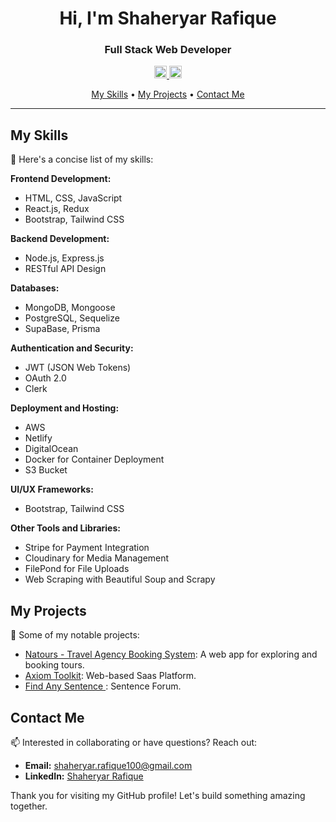 <h1 align="center">Hi, I'm Shaheryar Rafique</h1>

<h3 align="center">Full Stack Web Developer</h3>

<p align="center">
  <a href="mailto:shaheryar.rafique100@gmail.com">
    <img src="https://cdn4.iconfinder.com/data/icons/social-media-logos-6/512/112-gmail_email_mail-512.png" alt="Email" width="20">
  </a>
  <a href="https://www.linkedin.com/in/shaheryar-rafique/">
    <img src="https://cdn-icons-png.flaticon.com/512/174/174857.png" alt="LinkedIn" width="20">
  </a>
</p>

<p align="center">
  <a href="#my-skills">My Skills</a> •
  <a href="#my-projects">My Projects</a> •
  <a href="#contact-me">Contact Me</a>
</p>

---

## My Skills

🚀 Here's a concise list of my skills:

**Frontend Development:**
- HTML, CSS, JavaScript
- React.js, Redux
- Bootstrap, Tailwind CSS

**Backend Development:**
- Node.js, Express.js
- RESTful API Design

**Databases:**
- MongoDB, Mongoose
- PostgreSQL, Sequelize
- SupaBase, Prisma

**Authentication and Security:**
- JWT (JSON Web Tokens)
- OAuth 2.0
- Clerk 

**Deployment and Hosting:**
- AWS
- Netlify
- DigitalOcean
- Docker for Container Deployment
- S3 Bucket

**UI/UX Frameworks:**
- Bootstrap, Tailwind CSS

**Other Tools and Libraries:**
- Stripe for Payment Integration
- Cloudinary for Media Management
- FilePond for File Uploads
- Web Scraping with Beautiful Soup and Scrapy

## My Projects

🌟 Some of my notable projects:

- [Natours - Travel Agency Booking System](https://github.com/ShaheryarRafique/Natours-app): A web app for exploring and booking tours.
- [Axiom Toolkit](https://axiomkit.com/tools): Web-based Saas Platform.
- [Find Any Sentence ](https://findanysentence.com/): Sentence Forum.

## Contact Me

📫 Interested in collaborating or have questions? Reach out:

- **Email:** [shaheryar.rafique100@gmail.com](mailto:shaheryar.rafique100@gmail.com)
- **LinkedIn:** [Shaheryar Rafique](https://www.linkedin.com/in/yourusername/)

Thank you for visiting my GitHub profile! Let's build something amazing together.
